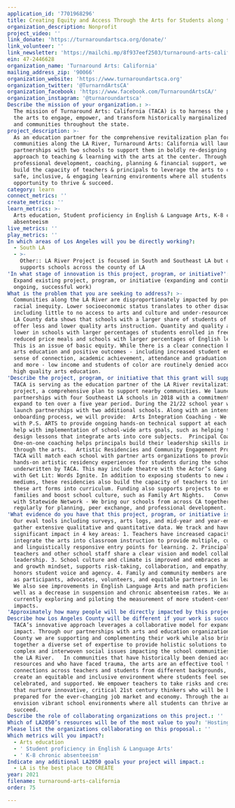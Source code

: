 ```yaml
---
application_id: '7701968296'
title: Creating Equity and Access Through the Arts for Students along the LA River
organization_description: Nonprofit
project_video: ''
link_donate: 'https://turnaroundartsca.org/donate/'
link_volunteer: ''
link_newsletter: 'https://mailchi.mp/8f937eef2503/turnaround-arts-california-email-list'
ein: 47-2446628
organization_name: 'Turnaround Arts: California'
mailing_address_zip: '90066'
organization_website: 'https://www.turnaroundartsca.org'
organization_twitter: '@TurnarndArtsCA'
organization_facebook: 'https://www.facebook.com/TurnaroundArtsCA/'
organization_instagram: '@turnaroundartsca'
Describe the mission of your organization.: >-
  The mission of Turnaround Arts: California (TACA) is to harness the power of
  the arts to engage, empower, and transform historically marginalized schools
  and communities throughout the state.
project_description: >-
  As an education partner for the comprehensive revitalization plan for
  communities along the LA River, Turnaround Arts: California will launch
  partnerships with two schools to support them in boldly re-designing their
  approach to teaching & learning with the arts at the center. Through
  professional development, coaching, planning & financial support, we will
  build the capacity of teachers & principals to leverage the arts to create
  safe, inclusive, & engaging learning environments where all students have the
  opportunity to thrive & succeed.
category: learn
connect_metrics: ''
create_metrics: ''
learn_metrics: >-
  Arts education, Student proficiency in English & Language Arts, K-8 chronic
  absenteeism
live_metrics: ''
play_metrics: ''
In which areas of Los Angeles will you be directly working?:
  - South LA
  - >-
    Other:: LA River Project is focused in South and Southeast LA but our work
    supports schools across the county of LA
'In what stage of innovation is this project, program, or initiative?': >-
  Expand existing project, program, or initiative (expanding and continuing
  ongoing, successful work)
What is the problem that you are seeking to address?: >-
  Communities along the LA River are disproportionately impacted by poverty and
  racial inequity. Lower socioeconomic status translates to other disadvantages
  including little to no access to arts and culture and under-resourced schools.
  LA County data shows that schools with a larger share of students of color
  offer less and lower quality arts instruction. Quantity and quality are also
  lower in schools with larger percentages of students enrolled in free and
  reduced price meals and schools with larger percentages of English learners.
  This is an issue of basic equity. While there is a clear connection between
  arts education and positive outcomes - including increased student engagement,
  sense of connection, academic achievement, attendance and graduation rates,
  and more - low income and students of color are routinely denied access to
  high quality arts education. 
'Describe the project, program, or initiative that this grant will support to address the problem identified.': >-
  TACA is serving as the education partner of the LA River revitalization
  project, a comprehensive plan to support nearby communities. We launched
  partnerships with four Southeast LA schools in 2018 with a commitment to
  expand to ten over a five year period. During the 21/22 school year we will
  launch partnerships with two additional schools. Along with an intensive
  onboarding process, we will provide:  Arts Integration Coaching - We partner
  with P.S. ARTS to provide ongoing hands-on technical support at each school to
  help with implementation of school-wide arts goals, such as helping teachers
  design lessons that integrate arts into core subjects.  Principal Coaching -
  One-on-one coaching helps principals build their leadership skills in and
  through the arts.   Artistic Residencies and Community Engagement Projects -
  TACA will match each school with partner arts organizations to provide two
  hands-on artistic residency experiences for students during the school year,
  underwritten by TACA. This may include theatre with the Actor’s Gang or poetry
  with Get Lit: Words Ignite. In addition to exposing students to new artistic
  mediums, these residencies also build the capacity of teachers to integrate
  these art forms into curriculum. Funding also supports projects to engage
  families and boost school culture, such as Family Art Nights.   Convenings
  with Statewide Network - We bring our schools from across CA together
  regularly for planning, peer exchange, and professional development. 
'What evidence do you have that this project, program, or initiative is or will be successful, and how will you define and measure success?': >-
  Our eval tools including surveys, arts logs, and mid-year and year-end reports
  gather extensive qualitative and quantitative data. We track and have seen
  significant impact in 4 key areas: 1. Teachers have increased capacity to
  integrate the arts into classroom instruction to provide multiple, culturally
  and linguistically responsive entry points for learning. 2. Principals,
  teachers and other school staff share a clear vision and model collaborative
  leadership. 3. School culture and climate is improved and embraces an equity
  and growth mindset, supports risk-taking, collaboration, and empathy, and
  honors student voice and agency. 4. Family and community members are engaged
  as participants, advocates, volunteers, and equitable partners in learning. 
  We also see improvements in English Language Arts and math proficiency, as
  well as a decrease in suspension and chronic absenteeism rates. We are
  currently exploring and piloting the measurement of more student-centered
  impacts. 
'Approximately how many people will be directly impacted by this project, program, or initiative?': '1550'
Describe how Los Angeles County will be different if your work is successful.: >-
  TACA’s innovative approach leverages a collaborative model for expanded
  impact. Through our partnerships with arts and education organizations in LA
  County we are supporting and complementing their work while also bringing
  together a diverse set of expertise to provide holistic solutions to the
  complex and interwoven social issues impacting the school communities along
  the LA River.   In communities that have historically been denied access to
  resources and who have faced trauma, the arts are an effective tool to build
  connections across teachers and students from different backgrounds, and
  create an equitable and inclusive environment where students feel seen,
  celebrated, and supported. We empower teachers to take risks and create spaces
  that nurture innovative, critical 21st century thinkers who will be better
  prepared for the ever-changing job market and economy. Through the arts, we
  envision vibrant school environments where all students can thrive and
  succeed. 
Describe the role of collaborating organizations on this project.: ''
Which of LA2050’s resources will be of the most value to you?: 'Hosting virtual events or gatherings,Communications support'
Please list the organizations collaborating on this proposal.: ''
Which metrics will you impact?:
  - Arts education
  - ' Student proficiency in English & Language Arts'
  - ' K-8 chronic absenteeism'
Indicate any additional LA2050 goals your project will impact.:
  - LA is the best place to CREATE
year: 2021
filename: turnaround-arts-california
order: 75

---
```

